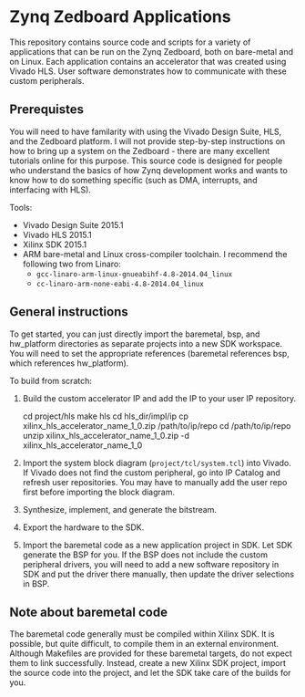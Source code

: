 Zynq Zedboard Applications
==========================

This repository contains source code and scripts for a variety of applications
that can be run on the Zynq Zedboard, both on bare-metal and on Linux. Each
application contains an accelerator that was created using Vivado HLS. User
software demonstrates how to communicate with these custom peripherals.

Prerequistes
------------
You will need to have familarity with using the Vivado Design Suite, HLS, and
the Zedboard platform. I will not provide step-by-step instructions on how to
bring up a system on the Zedboard - there are many excellent tutorials online
for this purpose. This source code is designed for people who understand the
basics of how Zynq development works and wants to know how to do something
specific (such as DMA, interrupts, and interfacing with HLS).

Tools:
- Vivado Design Suite 2015.1
- Vivado HLS 2015.1
- Xilinx SDK 2015.1
- ARM bare-metal and Linux cross-compiler toolchain. I recommend the following two from Linaro:
  * `gcc-linaro-arm-linux-gnueabihf-4.8-2014.04_linux`
  * `cc-linaro-arm-none-eabi-4.8-2014.04_linux`

General instructions
--------------------

To get started, you can just directly import the baremetal, bsp, and hw_platform
directories as separate projects into a new SDK workspace. You will need to
set the appropriate references (baremetal references bsp, which references
hw_platform).

To build from scratch:

1. Build the custom accelerator IP and add the IP to your user IP repository.

    cd project/hls
    make hls
    cd hls_dir/impl/ip
    cp xilinx_hls_accelerator_name_1_0.zip /path/to/ip/repo
    cd /path/to/ip/repo
    unzip xilinx_hls_accelerator_name_1_0.zip -d xilinx_hls_accelerator_name_1_0

2. Import the system block diagram (`project/tcl/system.tcl`) into Vivado. If
   Vivado does not find the custom peripheral, go into IP Catalog and refresh
   user repositories. You may have to manually add the user repo first before
   importing the block diagram.

3. Synthesize, implement, and generate the bitstream.

4. Export the hardware to the SDK.

5. Import the baremetal code as a new application project in SDK. Let SDK generate
   the BSP for you. If the BSP does not include the custom peripheral drivers, you
   will need to add a new software repository in SDK and put the driver there
   manually, then update the driver selections in BSP.


Note about baremetal code
-------------------------
The baremetal code generally must be compiled within Xilinx SDK. It is
possible, but quite difficult, to compile them in an external environment.
Although Makefiles are provided for these baremetal targets, do not expect them
to link successfully. Instead, create a new Xilinx SDK project, import the source
code into the project, and let the SDK take care of the builds for you.
